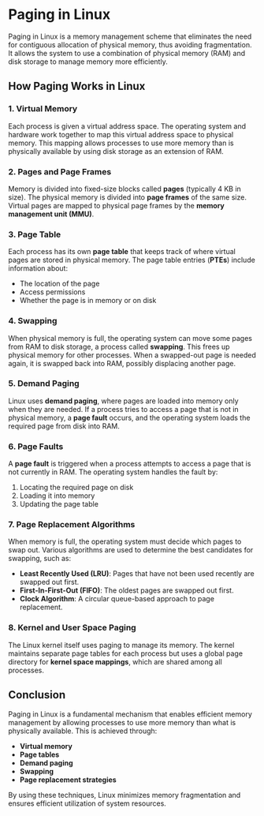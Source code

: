 # Paging in Linux

Paging in Linux is a memory management scheme that eliminates the need for contiguous allocation of physical memory, thus avoiding fragmentation. It allows the system to use a combination of physical memory (RAM) and disk storage to manage memory more efficiently.

## How Paging Works in Linux

### 1. Virtual Memory
Each process is given a virtual address space. The operating system and hardware work together to map this virtual address space to physical memory. This mapping allows processes to use more memory than is physically available by using disk storage as an extension of RAM.

### 2. Pages and Page Frames
Memory is divided into fixed-size blocks called **pages** (typically 4 KB in size). The physical memory is divided into **page frames** of the same size. Virtual pages are mapped to physical page frames by the **memory management unit (MMU)**.

### 3. Page Table
Each process has its own **page table** that keeps track of where virtual pages are stored in physical memory. The page table entries (**PTEs**) include information about:
- The location of the page
- Access permissions
- Whether the page is in memory or on disk

### 4. Swapping
When physical memory is full, the operating system can move some pages from RAM to disk storage, a process called **swapping**. This frees up physical memory for other processes. When a swapped-out page is needed again, it is swapped back into RAM, possibly displacing another page.

### 5. Demand Paging
Linux uses **demand paging**, where pages are loaded into memory only when they are needed. If a process tries to access a page that is not in physical memory, a **page fault** occurs, and the operating system loads the required page from disk into RAM.

### 6. Page Faults
A **page fault** is triggered when a process attempts to access a page that is not currently in RAM. The operating system handles the fault by:
1. Locating the required page on disk
2. Loading it into memory
3. Updating the page table

### 7. Page Replacement Algorithms
When memory is full, the operating system must decide which pages to swap out. Various algorithms are used to determine the best candidates for swapping, such as:
- **Least Recently Used (LRU)**: Pages that have not been used recently are swapped out first.
- **First-In-First-Out (FIFO)**: The oldest pages are swapped out first.
- **Clock Algorithm**: A circular queue-based approach to page replacement.

### 8. Kernel and User Space Paging
The Linux kernel itself uses paging to manage its memory. The kernel maintains separate page tables for each process but uses a global page directory for **kernel space mappings**, which are shared among all processes.

## Conclusion
Paging in Linux is a fundamental mechanism that enables efficient memory management by allowing processes to use more memory than what is physically available. This is achieved through:
- **Virtual memory**
- **Page tables**
- **Demand paging**
- **Swapping**
- **Page replacement strategies**

By using these techniques, Linux minimizes memory fragmentation and ensures efficient utilization of system resources.

